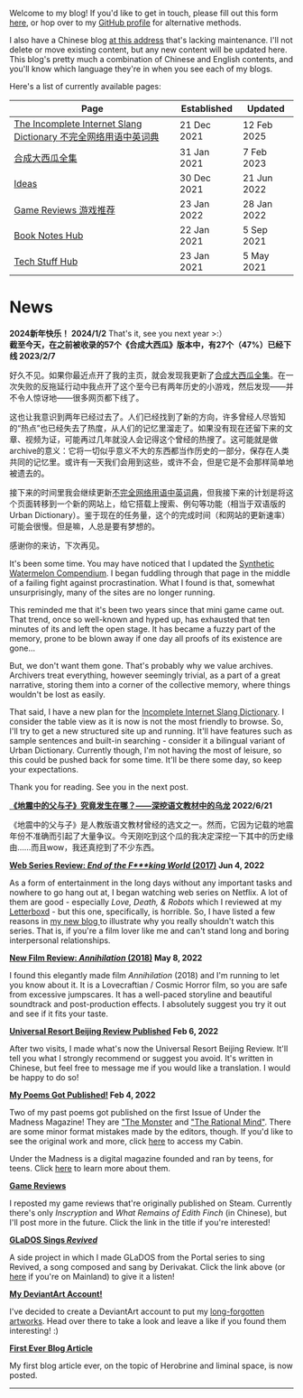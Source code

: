 Welcome to my blog! If you'd like to get in touch, please fill out this form [here](/contact),
or hop over to my [GitHub profile](https://github.com/Cynthia7979/) for alternative methods.

I also have a Chinese blog [at this address](cynthia-s-cabin.wikidot.com) that's lacking maintenance. I'll not delete or move existing content, but any new content will be updated here. This blog's pretty much a combination of Chinese and English contents, and you'll know which language they're in when you see each of my blogs.

Here's a list of currently available pages:

| Page | Established | Updated |
|------|-------------|---------|
| [The Incomplete Internet Slang Dictionary 不完全网络用语中英词典](www-dict) | 21 Dec 2021 | 12 Feb 2025 |
| [合成大西瓜全集](daxigua) | 31 Jan 2021 | 7 Feb 2023 |
| [Ideas](ideas) | 30 Dec 2021 | 21 Jun 2022 |
| [Game Reviews 游戏推荐](games) | 23 Jan 2022 | 28 Jan 2022 |
| [Book Notes Hub](/Book%20Notes) | 22 Jan 2021 | 5 Sep 2021 |
| [Tech Stuff Hub](/Tech%20Stuff) | 23 Jan 2021 | 5 May 2021 |

# News

<div class="news-block">
<b>2024新年快乐！
<span class="date">2024/1/2</span></b>
That's it, see you next year >:）
</div>

<div class="news-block">
    <b>截至今天，在之前被收录的57个《合成大西瓜》版本中，有27个（47%）已经下线
    <span class="date">2023/2/7</span></b>
    <p>
    好久不见。如果你最近点开了我的主页，就会发现我更新了<a href="https://cynthia7979.github.io/daxigua">合成大西瓜全集</a>。在一次失败的反拖延行动中我点开了这个至今已有两年历史的小游戏，然后发现——并不令人惊讶地——很多网页都下线了。
    </p><p>
    这也让我意识到两年已经过去了。人们已经找到了新的方向，许多曾经人尽皆知的“热点”也已经失去了热度，从人们的记忆里溜走了。如果没有现在还留下来的文章、视频为证，可能再过几年就没人会记得这个曾经的热搜了。这可能就是做archive的意义：它将一切似乎意义不大的东西都当作历史的一部分，保存在人类共同的记忆里。或许有一天我们会用到这些，或许不会，但是它是不会那样简单地被遗去的。
    </p><p>
    接下来的时间里我会继续更新<a href="https://cynthia7979.github.io/www-dict">不完全网络用语中英词典</a>，但我接下来的计划是将这个页面转移到一个新的网站上，给它搭载上搜索、例句等功能（相当于双语版的Urban Dictionary）。鉴于现在的任务量，这个的完成时间（和网站的更新速率）可能会很慢。但是嘛，人总是要有梦想的。
    </p><p>
    感谢你的来访，下次再见。
    </p>
    <p>
    It's been some time. You may have noticed that I updated the <a href="https://cynthia7979.github.io/daxigua">Synthetic Watermelon Compendium</a>. I began fuddling through that page in the middle of a failing fight against procrastination. What I found is that, somewhat unsurprisingly, many of the sites are no longer running.
    </p><p>
    This reminded me that it's been two years since that mini game came out. That trend, once so well-known and hyped up, has exhausted that ten minutes of its and left the open stage. It has became a fuzzy part of the memory, prone to be blown away if one day all proofs of its existence are gone...
    </p><p>
    But, we don't want them gone. That's probably why we value archives. Archivers treat everything, however seemingly trivial, as a part of a great narrative, storing them into a corner of the collective memory, where things wouldn't be lost as easily.
    </p><p>
    That said, I have a new plan for the <a href="https://cynthia7979.github.io/www-dict">Incomplete Internet Slang Dictionary</a>. I consider the table view as it is now is not the most friendly to browse. So, I'll try to get a new structured site up and running. It'll have features such as sample sentences and built-in searching - consider it a bilingual variant of Urban Dictionary. Currently though, I'm not having the most of leisure, so this could be pushed back for some time. It'll be there some day, so keep your expectations.
    </p><p>
    Thank you for reading. See you in the next post.
    </p>
</div>

<div class="news-block">
    <b><a href="https://cynthia7979.github.io/ideas/facts-father-son-earthquake">《地震中的父与子》究竟发生在哪？——深挖语文教材中的乌龙</a>
    <span class="date">2022/6/21</span></b>
    <p>
    《地震中的父与子》是人教版语文教材曾经的选文之一。然而，它因为记载的地震年份不准确而引起了大量争议。今天刚吃到这个瓜的我决定深挖一下其中的历史缘由……而且wow，我还真挖到了不少东西。
    </p>
</div>

<div class="news-block">
    <b><a href="https://cynthia7979.github.io/ideas/end-of-the-f---king-world-review">Web Series Review: <i>End of the F***king World</i> (2017)</a>
    <span class="date">Jun 4, 2022</span></b>
    <p>
    As a form of entertainment in the long days without any important tasks and nowhere to go hang out at, I began watching web series on Netflix. A lot of them are good - especially <i>Love, Death, & Robots</i> which I reviewed at my <a href="https://letterboxd.com/Cynthia7979/">Letterboxd</a> - but this one, specifically, is horrible. So, I have listed a few reasons in <a href="https://cynthia7979.github.io/ideas/end-of-the-f---king-world-review">my new blog </a>to illustrate why you really shouldn't watch this series. That is, if you're a film lover like me and can't stand long and boring interpersonal relationships.
    </p>
</div>

<div class="news-block">
    <b><a href="https://cynthia7979.github.com/ideas/annihilation-review">New Film Review: <i>Annihilation</i> (2018)</a>
    <span class="date">May 8, 2022</span></b>
    <p>
    I found this elegantly made film <i>Annihilation</i> (2018) and I'm running to let you know about it. It is a Lovecraftian / Cosmic Horror film, so you are safe from excessive jumpscares. It has a well-paced storyline and beautiful soundtrack and post-production effects. I absolutely suggest you try it out and see if it fits your taste.
    </p>
</div>

<div class="news-block">
    <b><a href="http://cynthia-s-cabin.wikidot.com/universal-beijing">Universal Resort Beijing Review Published</a>
    <span class="date">Feb 6, 2022</span></b>
    <p>
    After two visits, I made what's now the Universal Resort Beijing Review. It'll tell you what I strongly recommend or suggest you avoid. It's written in Chinese, but feel free to message me if you would like a translation. I would be happy to do so!
    </p>
</div>

<div class="news-block">
    <b><a href="https://www.underthemadnessmagazine.com/editions/for-example">My Poems Got Published!</a>
    <span class="date">Feb 4, 2022</span></b>
    <p>
    Two of my past poems got published on the first Issue of Under the Madness Magazine! They are <a href="https://www.underthemadnessmagazine.com/post/the-monster-september-2021">"The Monster</a> and <a href="https://www.underthemadnessmagazine.com/post/the-rational-mind">"The Rational Mind"</a>. There are some minor format mistakes made by the editors, though. If you'd like to see the original work and more, click <a href="http://cynthia-s-cabin.wikidot.com/diary-18">here</a> to access my Cabin.
    </p><p>
    Under the Madness is a digital magazine founded and ran by teens, for teens. Click <a href="https://www.underthemadnessmagazine.com/masthead">here</a> to learn more about them.
    </p>
</div>

<div class="news-block">
    <b><a href="https://cynthia7979.github.io/games">Game Reviews</a></b>
    <p>
    I reposted my game reviews that're originally published on Steam. Currently there's only <i>Inscryption</i> and <i>What Remains of Edith Finch</i> (in Chinese), but I'll post more in the future. Click the link in the title if you're interested!
    </p>
</div>

<div class="news-block">
    <b><a href="https://youtu.be/7QLaYM7dXWo">GLaDOS Sings <i>Revived</i></a></b>
    <p>
    A side project in which I made GLaDOS from the Portal series to sing Revived, a song composed and sang by Derivakat. Click the link above (or <a href="https://www.bilibili.com/video/BV1Xq4y1k7gT">here</a> if you're on Mainland) to give it a listen!
    </p>
</div>

<div class="news-block">
    <b><a href="https://www.deviantart.com/cynthia7979">My DeviantArt Account!</a></b>
    <p>
    I've decided to create a DeviantArt account to put my <a href="https://github.com/Cynthia7979/images/tree/master/artwork">long-forgotten artworks</a>.
    Head over there to take a look and leave a like if you found them interesting! :)
    </p>
</div>

<div class="news-block">
    <b><a href="https://cynthia7979.github.io/ideas/herobrine">First Ever Blog Article</a></b>
    <p>
    My first blog article ever, on the topic of Herobrine and liminal space, is now posted.
    </p>
</div>

-------
